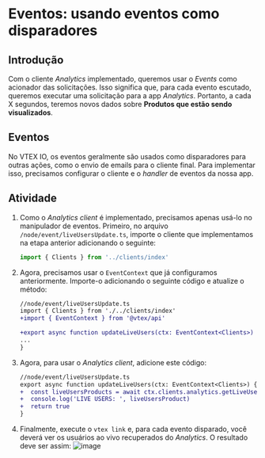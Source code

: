 # Eventos: usando eventos como disparadores

## Introdução

Com o cliente _Analytics_ implementado, queremos usar o _Events_ como acionador das solicitações. Isso significa que, para cada evento escutado, queremos executar uma solicitação para a app _Analytics_. Portanto, a cada X segundos, teremos novos dados sobre **Produtos que estão sendo visualizados**.

## Eventos

No VTEX IO, os eventos geralmente são usados ​​como disparadores para outras ações, como o envio de emails para o cliente final. Para implementar isso, precisamos configurar o cliente e o _handler_ de eventos da nossa app.

## Atividade

1. Como o _Analytics client_ é implementado, precisamos apenas usá-lo no manipulador de eventos. Primeiro, no arquivo `/node/event/liveUsersUpdate.ts`, importe o cliente que implementamos na etapa anterior adicionando o seguinte:

   ```ts
   import { Clients } from '../clients/index'
   ```

2. Agora, precisamos usar o `EventContext` que já configuramos anteriormente. Importe-o adicionando o seguinte código e atualize o método:

   ```diff
   //node/event/liveUsersUpdate.ts
   import { Clients } from './../clients/index'
   +import { EventContext } from '@vtex/api'

   +export async function updateLiveUsers(ctx: EventContext<Clients>) {
   ...
   }
   ```

3. Agora, para usar o _Analytics client_, adicione este código:

   ```diff
   //node/event/liveUsersUpdate.ts
   export async function updateLiveUsers(ctx: EventContext<Clients>) {
   +  const liveUsersProducts = await ctx.clients.analytics.getLiveUsers()
   +  console.log('LIVE USERS: ', liveUsersProduct)
   +  return true
   }
   ```

4. Finalmente, execute o `vtex link` e, para cada evento disparado, você deverá ver os usuários ao vivo recuperados do _Analytics_.
   O resultado deve ser assim:
   ![image](https://user-images.githubusercontent.com/43679629/85150833-69ffda80-b229-11ea-9260-b9255adf7d9c.png)
